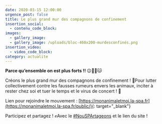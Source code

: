 ```yaml
---
date: 2020-03-15 12:00:00
urgence_post: false
title: Le plus grand mur des compagnons de confinement
insertion_social:
  - contenu_code_block:
images:
  - gallery_image:
  - gallery_image: /uploads/bloc-460x200-murdesconfinés.png
insertion_video:
  - video_code_block:
category: actualite
---
```


**Parce qu’ensemble on est plus forts \!\!&nbsp;**😉🐶🙂🐱

Cr&eacute;ons le plus grand mur des compagnons de confinement \! 💪Pour lutter collectivement contre les fausses rumeurs envers les animaux, inciter &agrave; rester chez soi et tuer le temps et le virus de concert \! 💪

Lien pour rejoindre le mouvement :&nbsp;[https://monanimaletmoi.la-spa.fr](https://monanimaletmoi.la-spa.fr/public/){: target="_blank"}

Participez et partagez \! ✊Avec le&nbsp;[\#NouSPArtageons](https://www.facebook.com/hashtag/nouspartageons?source=feed_text&amp;epa=HASHTAG&amp;__xts__%5B0%5D=68.ARCVwiNB2up_cbdmPnjrZ16YkVYgtYaD2Lbe6cM5LcwlzfOI_VuldqqUU28epM4X9hq1Sy1yOdharrgWpOJjH5hL4R18xfqAOo0rWpvRE6ozAhy13l3sD5-ACzerW0YOWhMMy8sZoObbOUta2EpbLKGY0x7UpuC80GShSg5yNK40FVbG-znG9XptvF4-z2PnoqB9C8vxTPCBPL5UABIUde22u7kUMGSdH5sQihF3E8NWpjM6F-oubTz2nSK1fdWnWGBdc3-f3JrtLpURpcekPMjkpOpPMSnpa7LWF_2_09-lByV1WePqbry09gTzuxt_CKnGgQtqLw4zsb0jhIBlMelOE0OjZLT2zDzJuw&amp;__tn__=%2ANK-R)&nbsp;et le lien du site \!